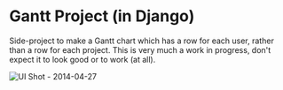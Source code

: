 Gantt Project (in Django)
============

Side-project to make a Gantt chart which has a row for each user, rather than a row for each project. This is very much a work in progress, don't expect it to look good or to work (at all).

![UI Shot - 2014-04-27](http://i.imgur.com/Vyb9P7E.png)
